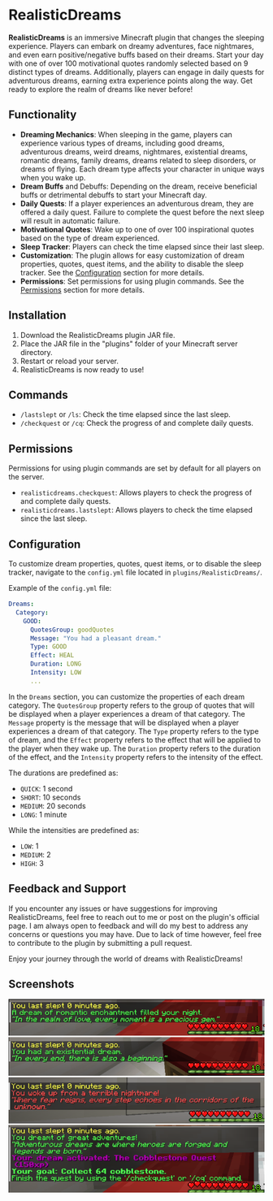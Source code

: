 # RealisticDreams
 **RealisticDreams** is an immersive Minecraft plugin that changes the sleeping experience. Players can embark on dreamy adventures, face nightmares, and even earn positive/negative buffs based on their dreams. Start your day with one of over 100 motivational quotes randomly selected based on 9 distinct types of dreams. Additionally, players can engage in daily quests for adventurous dreams, earning extra experience points along the way. Get ready to explore the realm of dreams like never before!

## Functionality

- **Dreaming Mechanics**: When sleeping in the game, players can experience various types of dreams, including good dreams, adventurous dreams, weird dreams, nightmares, existential dreams, romantic dreams, family dreams, dreams related to sleep disorders, or dreams of flying.  Each dream type affects your character in unique ways when you wake up.
- **Dream Buffs** and Debuffs: Depending on the dream, receive beneficial buffs or detrimental debuffs to start your Minecraft day.
- **Daily Quests**: If a player experiences an adventurous dream, they are offered a daily quest. Failure to complete the quest before the next sleep will result in automatic failure.
- **Motivational Quotes**: Wake up to one of over 100 inspirational quotes based on the type of dream experienced.
- **Sleep Tracker**: Players can check the time elapsed since their last sleep.
- **Customization**: The plugin allows for easy customization of dream properties, quotes, quest items, and the ability to disable the sleep tracker. See the [Configuration](#configuration) section for more details.
- **Permissions**: Set permissions for using plugin commands. See the [Permissions](#permissions) section for more details.

## Installation

1. Download the RealisticDreams plugin JAR file.
2. Place the JAR file in the "plugins" folder of your Minecraft server directory.
3. Restart or reload your server.
4. RealisticDreams is now ready to use!

## Commands

- `/lastslept` or `/ls`: Check the time elapsed since the last sleep.
- `/checkquest` or `/cq`: Check the progress of and complete daily quests.

## Permissions
Permissions for using plugin commands are set by default for all players on the server.
- `realisticdreams.checkquest`: Allows players to check the progress of and complete daily quests.
- `realisticdreams.lastslept`: Allows players to check the time elapsed since the last sleep.

## Configuration

To customize dream properties, quotes, quest items, or to disable the sleep tracker, navigate to the `config.yml` file located in `plugins/RealisticDreams/`.

Example of the `config.yml` file:
```yaml
Dreams:
  Category:
    GOOD:
      QuotesGroup: goodQuotes
      Message: "You had a pleasant dream."
      Type: GOOD
      Effect: HEAL
      Duration: LONG
      Intensity: LOW
      ...
```
In the `Dreams` section, you can customize the properties of each dream category. The `QuotesGroup` property refers to the group of quotes that will be displayed when a player experiences a dream of that category. The `Message` property is the message that will be displayed when a player experiences a dream of that category. The `Type` property refers to the type of dream, and the `Effect` property refers to the effect that will be applied to the player when they wake up. The `Duration` property refers to the duration of the effect, and the `Intensity` property refers to the intensity of the effect.

The durations are predefined as:
- `QUICK`: 1 second
- `SHORT`: 10 seconds
- `MEDIUM`: 20 seconds
- `LONG`: 1 minute

While the intensities are predefined as:
- `LOW`: 1
- `MEDIUM`: 2
- `HIGH`: 3

## Feedback and Support

If you encounter any issues or have suggestions for improving RealisticDreams, feel free to reach out to me or post on the plugin's official page. I am always open to feedback and will do my best to address any concerns or questions you may have. Due to lack of time however, feel free to contribute to the plugin by submitting a pull request. 

Enjoy your journey through the world of dreams with RealisticDreams!

## Screenshots
 ![Romantic](public/Romantic.png)
 ![Existential](public/Existential.png)
 ![Nightmare](public/Nightmare.png)
 ![Quest](public/Quest.png)
